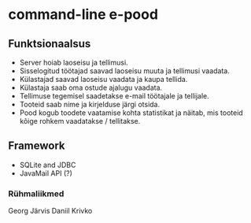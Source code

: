 #  command-line e-pood

## Funktsionaalsus
-   Server hoiab laoseisu ja tellimusi.
-   Sisselogitud töötajad saavad laoseisu muuta ja tellimusi vaadata.
-   Külastajad saavad laoseisu vaadata ja kaupa tellida.
-   Külastaja saab oma ostude ajalugu vaadata.
-   Tellimuse tegemisel saadetakse e-mail töötajale ja tellijale.
-   Tooteid saab nime ja kirjelduse järgi otsida.
-   Pood kogub toodete vaatamise kohta statistikat ja näitab, mis tooteid kõige rohkem vaadatakse / tellitakse.

## Framework
- SQLite and JDBC
- JavaMail API (?)

### Rühmaliikmed
Georg Järvis
Daniil Krivko
